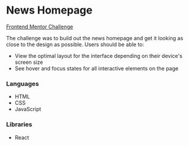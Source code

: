 # News Homepage

[Frontend Mentor Challenge](https://www.frontendmentor.io/challenges/news-homepage-H6SWTa1MFl)

The challenge was to build out the news homepage and get it looking as close to the design as possible. Users should be able to:

* View the optimal layout for the interface depending on their device's screen size
* See hover and focus states for all interactive elements on the page

### Languages

* HTML
* CSS
* JavaScript

### Libraries

* React

